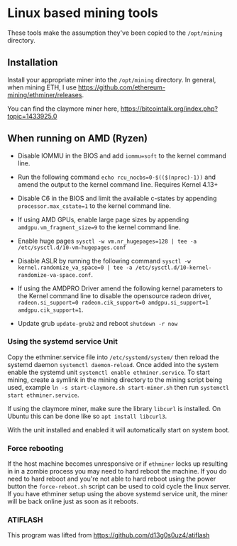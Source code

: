 # Linux based mining tools

These tools make the assumption they've been copied to the `/opt/mining`
directory.

## Installation

Install your appropriate miner into the `/opt/mining` directory. In general,
when mining ETH, I use https://github.com/ethereum-mining/ethminer/releases.

You can find the claymore miner here, https://bitcointalk.org/index.php?topic=1433925.0

## When running on AMD (Ryzen)

* Disable IOMMU in the BIOS and add `iommu=soft` to the kernel command line.

* Run the following command ``echo rcu_nocbs=0-$(($(nproc)-1))`` and amend the
  output to the kernel command line. Requires Kernel 4.13+

* Disable C6 in the BIOS and limit the available c-states by appending
  `processor.max_cstate=1` to the kernel command line.

* If using AMD GPUs, enable large page sizes by appending
  `amdgpu.vm_fragment_size=9` to the kernel command line.

* Enable huge pages `sysctl -w vm.nr_hugepages=128 | tee -a /etc/sysctl.d/10-vm-hugepages.conf`

* Disable ASLR by running the following command
  `sysctl -w kernel.randomize_va_space=0 | tee -a /etc/sysctl.d/10-kernel-randomize-va-space.conf`.

* If using the AMDPRO Driver amend the following kernel parameters to the Kernel
  command line to disable the opensource radeon driver, `radeon.si_support=0 radeon.cik_support=0 amdgpu.si_support=1 amdgpu.cik_support=1`.

* Update grub `update-grub2` and reboot `shutdown -r now`

### Using the systemd service Unit

Copy the ethminer.service file into `/etc/systemd/system/` then reload the
systemd daemon `systemctl daemon-reload`. Once added into the system enable
the systemd unit `systemctl enable ethminer.service`. To start mining, create
a symlink in the mining directory to the mining script being used, example
`ln -s start-claymore.sh start-miner.sh` then run
`systemctl start ethminer.service`.

If using the claymore miner, make sure the library `libcurl` is installed.
On Ubuntu this can be done like so `apt install libcurl3`.

With the unit installed and enabled it will automatically start on system boot.

### Force rebooting

If the host machine becomes unresponsive or if `ethminer` locks up resulting in
in a zombie process you may need to hard reboot the machine. If you do need to
hard reboot and you're not able to hard reboot using the power button the
`force-reboot.sh` script can be used to cold cycle the linux server. If you have
ethminer setup using the above systemd service unit, the miner will be back
online just as soon as it reboots.

### ATIFLASH

This program was lifted from https://github.com/d13g0s0uz4/atiflash
